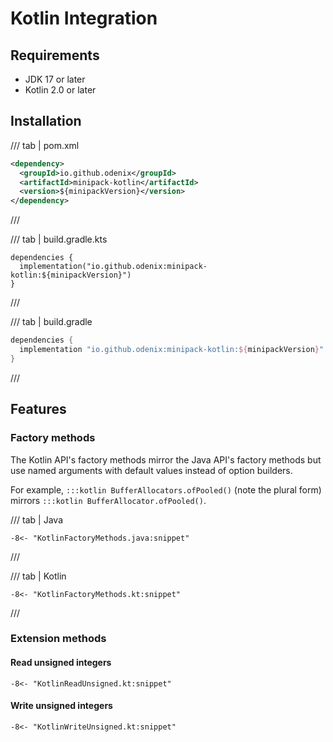 # Kotlin Integration

## Requirements

* JDK 17 or later
* Kotlin 2.0 or later

## Installation

/// tab | pom.xml
```xml
<dependency>
  <groupId>io.github.odenix</groupId>
  <artifactId>minipack-kotlin</artifactId>
  <version>${minipackVersion}</version>
</dependency>
```
///

/// tab | build.gradle.kts
```{.kotlin}
dependencies {
  implementation("io.github.odenix:minipack-kotlin:${minipackVersion}")
}
```
///

/// tab | build.gradle
```groovy
dependencies {
  implementation "io.github.odenix:minipack-kotlin:${minipackVersion}"
}
```
///

## Features

### Factory methods

The Kotlin API's factory methods mirror the Java API's factory methods
but use named arguments with default values instead of option builders.

For example, `:::kotlin BufferAllocators.ofPooled()` (note the plural form)
mirrors `:::kotlin BufferAllocator.ofPooled()`.

/// tab | Java
```{.java}
-8<- "KotlinFactoryMethods.java:snippet"
```
///

/// tab | Kotlin
```{.java}
-8<- "KotlinFactoryMethods.kt:snippet"
```
///

### Extension methods

#### Read unsigned integers

```{.kotlin}
-8<- "KotlinReadUnsigned.kt:snippet"
```

#### Write unsigned integers

```{.kotlin}
-8<- "KotlinWriteUnsigned.kt:snippet"
```
